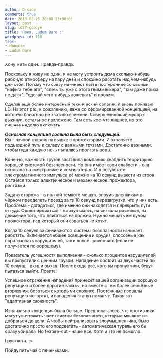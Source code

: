 ```yaml
---
author: D-side
comments: true
date: 2013-08-25 20:08:13+00:00
layout: post
slug: ld27-goobye
title: 'Пока, Ludum Dare :'
wordpress_id: 718
tags:
- Новости
- Ludum Dare
---
```


Хочу жить один. Правда-правда.

Поскольку я живу не один, я не могу устроить дома сколько-нибудь рабочую атмосферу на пару дней и спокойно работать над чем-нибудь для себя. Потому что сразу начинают лезть посторонние со своими "нафига тебе это", "слезь ты уже с этого гейммейкера", "там даже приза не дают", "сделай чего-нибудь пожевать" и прочим.

Сделав ещё более интересный технический салатик, я вновь покидаю LD. На этот раз, к сожалению, даже со сформированной концепцией, на которую банально не хватило времени. Совершеннейший мусор я выкинул, остальное приложено. Там есть кое-что лишнее, но это лишнее недолго включать.

**_Основная концепция должна была быть следующей:_**  
Вы - ночной сторож на вышке с прожекторами. И охраняете подъездной путь к складу с важными грузами. Достаточно важными, чтобы туда каждую ночь пытались пролезть воры.

Конечно, важность грузов заставила компанию снабдить территорию хорошей системой безопасности. Но она имеет свои слабости - она основана на электронике и компьютерах. И в результате электромагнитного импульса её можно на 10 секунд вывести из строя. Остаётся только электрическое и механическое: прожектора, растяжки.

Задача сторожа - в полной темноте мешать злоумышленникам в чёрном преодолеть проезд за те 10 секунд перезагрузки, что у них есть. Проблема - догадаться, где именно они находятся и перекрыть пути оттуда. Ориентироваться - на звук шагов, на сигналы растяжек, на движение того, что двигаться не должно. Нужно мешать им лучом прожектора, под который они соваться не хотят.

Когда 10 секунд заканчиваются, система безопасности начинает работать. Включается общее освещение и орудия, способные как парализовать нарушителей, так и вовсе прикончить (если не получается по-хорошему).

Показатель успешности выполнения - сколько процентов нарушителей вы пропустили с ценным грузом. Нападение состоит из двух частей по 10 секунд - вход и выход. После входа все, кого вы пропустили, будут пытаться выйти. Ловите!

Успешное отражение нападений принесёт вашей организации хорошую репутацию и более дорогие заказы, но вместе с тем более серьёзные вторжения, бороться с которыми сложнее. Постоянные провалы репутацию испортят, и нападения станут помягче. Такая вот "адаптивная сложность".

Изначально концепция была больше. Предполагалось, что противники могут уничтожать части систем безопасности, которые мешают им добраться до цели. А чтобы нейтрализовать злоумышленника, было достаточно просто его подсветить - автоматическая турель его бы сразу убирала. Но feature-cut - наше всё. Хотя и это не помогло.

Грустнота. :<

Пойду пить чай с печеньками.
